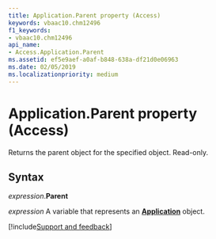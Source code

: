 ```yaml
---
title: Application.Parent property (Access)
keywords: vbaac10.chm12496
f1_keywords:
- vbaac10.chm12496
api_name:
- Access.Application.Parent
ms.assetid: ef5e9aef-a0af-b848-638a-df21d0e06963
ms.date: 02/05/2019
ms.localizationpriority: medium
---
```



# Application.Parent property (Access)

Returns the parent object for the specified object. Read-only.


## Syntax

_expression_.**Parent**

_expression_ A variable that represents an **[Application](Access.Application.md)** object.




[!include[Support and feedback](~/includes/feedback-boilerplate.md)]